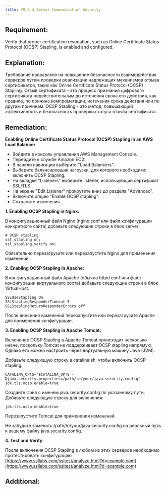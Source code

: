 ```yaml
---
title: V9.2.4 Server Communication Security
---
```




## Requirement:

Verify that proper certification revocation, such as Online Certificate Status Protocol (OCSP) Stapling, is enabled and configured.

## Explanation:

Требование направлено на повышение безопасности взаимодействия серверов путем проверки реализации надлежащих механизмов отзыва сертификатов, таких как Online Certificate Status Protocol (OCSP) Stapling. Отзыв сертификата - это процесс признания цифрового сертификата недействительным до истечения срока его действия, как правило, по причине компрометации, истечения срока действия или по другим причинам. OCSP Stapling - это метод, повышающий эффективность и безопасность проверки статуса отзыва сертификата.

## Remediation:

**Enabling Online Certificate Status Protocol (OCSP) Stapling in an AWS Load Balancer**

- Войдите в консоль управления AWS Management Console.
- Перейдите к службе Amazon EC2.
- В панели навигации выберите "Load Balancers".
- Выберите балансировщик нагрузки, для которого необходимо включить OCSP Stapling.
- На вкладке "Listeners" выберите listener, использующий сертификат SSL/TLS.
- На экране "Edit Listener" прокрутите вниз до раздела "Advanced".
- Включите опцию "Enable OCSP stapling".
- Сохраните изменения.


**1. Enabling OCSP Stapling in Nginx:**

В конфигурационный файл Nginx (nginx.conf или файл конфигурации конкретного сайта) добавьте следующие строки в блок server:

```
# OCSP stapling
ssl_stapling on;
ssl_stapling_verify on;
```

Обязательно перезагрузите или перезапустите Nginx для применения изменений.

**2. Enabling OCSP Stapling in Apache:**

В конфигурационный файл Apache (обычно httpd.conf или файл конфигурации виртуального хоста) добавьте следующие строки в блок VirtualHost:


```
SSLUseStapling On
SSLStaplingResponderTimeout 5
SSLStaplingReturnResponderErrors off
```

После внесения изменений перезапустите или перезагрузите Apache для применения конфигурации.

**3. Enabling OCSP Stapling in Apache Tomcat:**

Включение OCSP Stapling в Apache Tomcat происходит несколько иначе, поскольку Tomcat не поддерживает OCSP stapling напрямую. Однако его можно настроить через виртуальную машину Java (JVM).

Добавьте следующую строку в catalina.sh, чтобы включить OCSP stapling:

```
CATALINA_OPTS="$CATALINA_OPTS -Djava.security.properties=/path/to/your/java.security.config"
jdk.tls.ocsp.enable=true
```

Создайте файл с именем java.security.config по указанному пути. Добавьте следующую строку для включения:

```
jdk.tls.ocsp.enable=true
```


Перезапустите Tomcat для применения изменений.

Не забудьте заменить /path/to/your/java.security.config на реальный путь к вашему файлу java.security.config.

**4. Test and Verify**:

После включения OCSP Stapling в любом из этих серверов необходимо протестировать конфигурацию
[https://www.ssllabs.com/ssltest/analyze.html?d=example.com](https://www.ssllabs.com/ssltest/analyze.html?d=example.com)

## Additional:




